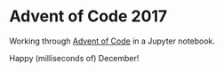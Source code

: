 # Advent of Code 2017

Working through [Advent of Code](adventofcode.com/2017) in a Jupyter notebook.

Happy (milliseconds of) December!
